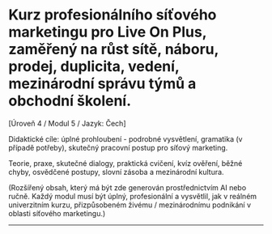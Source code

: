 # Kurz profesionálního síťového marketingu pro Live On Plus, zaměřený na růst sítě, náboru, prodej, duplicita, vedení, mezinárodní správu týmů a obchodní školení.


[Úroveň 4 / Modul 5 / Jazyk: Čech]

Didaktické cíle: úplné prohloubení - podrobné vysvětlení, gramatika (v případě potřeby), skutečný pracovní postup pro síťový marketing.

Teorie, praxe, skutečné dialogy, praktická cvičení, kvíz ověření, běžné chyby, osvědčené postupy, slovní zásoba a mezinárodní kultura.


(Rozšířený obsah, který má být zde generován prostřednictvím AI nebo ručně. Každý modul musí být úplný, profesionální a vysvětlil, jak v reálném univerzitním kurzu, přizpůsobeném živému / mezinárodnímu podnikání v oblasti síťového marketingu.)

---